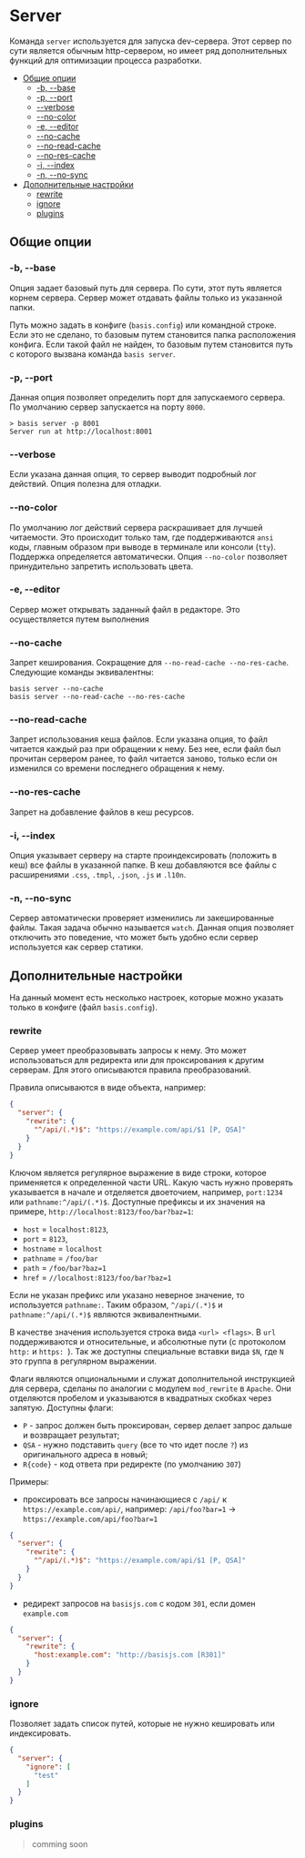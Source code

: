 # Server

Команда `server` используется для запуска dev-сервера. Этот сервер по сути является обычным http-сервером, но имеет ряд дополнительных функций для оптимизации процесса разработки.

<!-- MarkdownTOC -->

- [Общие опции](#Общие-опции)
  - [-b, --base](#-b---base)
  - [-p, --port](#-p---port)
  - [--verbose](#--verbose)
  - [--no-color](#--no-color)
  - [-e, --editor](#-e---editor)
  - [--no-cache](#--no-cache)
  - [--no-read-cache](#--no-read-cache)
  - [--no-res-cache](#--no-res-cache)
  - [-i, --index](#-i---index)
  - [-n, --no-sync](#-n---no-sync)
- [Дополнительные настройки](#Дополнительные-настройки)
  - [rewrite](#rewrite)
  - [ignore](#ignore)
  - [plugins](#plugins)

<!-- /MarkdownTOC -->

## Общие опции

### -b, --base <path>

Опция задает базовый путь для сервера. По сути, этот путь является корнем сервера. Сервер может отдавать файлы только из указанной папки.

Путь можно задать в конфиге (`basis.config`) или командной строке. Если это не сделано, то базовым путем становится папка расположения конфига. Если такой файл не найден, то базовым путем становится путь с которого вызвана команда `basis server`.

### -p, --port <n>

Данная опция позволяет определить порт для запускаемого сервера. По умолчанию сервер запускается на порту `8000`.

```
> basis server -p 8001
Server run at http://localhost:8001
```

### --verbose

Если указана данная опция, то сервер выводит подробный лог действий. Опция полезна для отладки.

### --no-color

По умолчанию лог действий сервера раскрашивает для лучшей читаемости. Это происходит только там, где поддерживаются `ansi` коды, главным образом при выводе в терминале или консоли (`tty`). Поддержка определяется автоматически. Опция `--no-color` позволяет принудительно запретить использовать цвета.

### -e, --editor <command>

Сервер может открывать заданный файл в редакторе. Это осуществляется путем выполнения

### --no-cache

Запрет кеширования. Сокращение для `--no-read-cache --no-res-cache`. Следующие команды эквивалентны:

```
basis server --no-cache
basis server --no-read-cache --no-res-cache
```

### --no-read-cache

Запрет использования кеша файлов. Если указана опция, то файл читается каждый раз при обращении к нему. Без нее, если файл был прочитан сервером ранее, то файл читается заново, только если он изменился со времени последнего обращения к нему.

### --no-res-cache

Запрет на добавление файлов в кеш ресурсов.

### -i, --index <relpath>

Опция указывает серверу на старте проиндексировать (положить в кеш) все файлы в указанной папке. В кеш добавляются все файлы с расширениями `.css`, `.tmpl`, `.json`, `.js` и `.l10n`.

### -n, --no-sync

Сервер автоматически проверяет изменились ли закешированные файлы. Такая задача обычно называется `watch`. Данная опция позволяет отключить это поведение, что может быть удобно если сервер используется как сервер статики.

## Дополнительные настройки

На данный момент есть несколько настроек, которые можно указать только в конфиге (файл `basis.config`).

### rewrite

Сервер умеет преобразовывать запросы к нему. Это может использоваться для редиректа или для проксирования к другим серверам. Для этого описываются правила преобразований.

Правила описываются в виде объекта, например:

```json
{
  "server": {
    "rewrite": {
      "^/api/(.*)$": "https://example.com/api/$1 [P, QSA]"
    }
  }
}
```

Ключом является регулярное выражение в виде строки, которое применяется к определенной части URL. Какую часть нужно проверять указывается в начале и отделяется двоеточием, например, `port:1234` или `pathname:^/api/(.*)$`. Доступные префиксы и их значения на примере, `http://localhost:8123/foo/bar?baz=1`:

- `host` = `localhost:8123`,
- `port` = `8123`,
- `hostname` = `localhost`
- `pathname` = `/foo/bar`
- `path` = `/foo/bar?baz=1`
- `href` = `//localhost:8123/foo/bar?baz=1`

Если не указан префикс или указано неверное значение, то используется `pathname:`. Таким образом, `^/api/(.*)$` и `pathname:^/api/(.*)$` являются эквивалентными.

В качестве значения используется строка вида `<url> <flags>`. В `url` поддерживаются и относительные, и абсолютные пути (с протоколом `http:` и `https: `). Так же доступны специальные вставки вида `$N`, где `N` это группа в регулярном выражении.

Флаги являются опциональными и служат дополнительной инструкцией для сервера, сделаны по аналогии с модулем `mod_rewrite` в `Apache`. Они отделяются пробелом и указываются в квадратных скобках через запятую. Доступны флаги:

- `P` - запрос должен быть проксирован, сервер делает запрос дальше и возвращает результат;
- `QSA` - нужно подставить `query` (все то что идет после `?`) из оригинального адреса в новый;
- `R{code}` - код ответа при редиректе (по умолчанию `307`)

Примеры:

- проксировать все запросы начинающиеся с `/api/` к `https://example.com/api/`, например: `/api/foo?bar=1` → `https://example.com/api/foo?bar=1`
```json
{
  "server": {
    "rewrite": {
      "^/api/(.*)$": "https://example.com/api/$1 [P, QSA]"
    }
  }
}
```
- редирект запросов на `basisjs.com` с кодом `301`, если домен `example.com`
```json
{
  "server": {
    "rewrite": {
      "host:example.com": "http://basisjs.com [R301]"
    }
  }
}
```

### ignore

Позволяет задать список путей, которые не нужно кешировать или индексировать.

```json
{
  "server": {
    "ignore": [
      "test"
    ]
  }
}
```

### plugins

> comming soon
